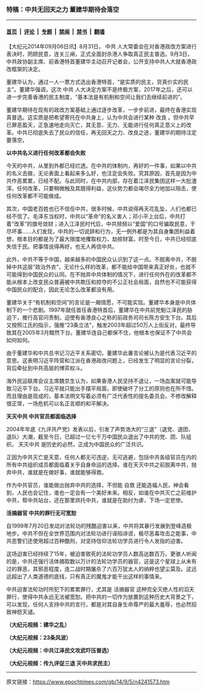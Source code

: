 ### 特稿：中共无回天之力  董建华期待会落空

---

#### [首页](../../../..?n4241573) &nbsp;|&nbsp; [评论](../../../../../epoch-comment?n4241573) &nbsp;|&nbsp; [专题](../../../../../epoch-special?n4241573) &nbsp;|&nbsp; [禁闻](../../../../../epoch-news?n4241573) &nbsp;|&nbsp; [禁书](../../../../../books?n4241573) &nbsp;|&nbsp; [翻墙](https://github.com/gfw-breaker/nogfw/blob/master/README.md?n4241573)


<div class="post_content" id="artbody" itemprop="articleBody">
 <!-- article content begin -->
 <p>
  【大纪元2014年09月06日讯】8月31日，
  <ok href="https://www.epochtimes.com/gb/tag/%E4%B8%AD%E5%85%B1.html">
   中共
  </ok>
  人大常委会在对香港政改方案进行表决时，罔顾民意，连关三闸，正式全面封杀港人争取真正民主普选。9月3日，中共政协副主席、前香港特首董建华主动召开记者会，公开支持中共人大就香港政改框架的决定。
 </p>
 <p>
  董建华认为，通过一人一票方式选出香港特首，“是实质的民主，货真价实的民主”。董建华强调，这次
  <ok href="https://www.epochtimes.com/gb/tag/%E4%B8%AD%E5%85%B1.html">
   中共
  </ok>
  人大决定方案不是终极方案，2017年之后，还可以进一步完善香港的民主制度，“基本法是有机制和空间让我们去继续前进的”。
 </p>
 <p>
  董建华期待在现有的政改方案基础上通过逐步改革，一步步前进，最终在香港实现真普选。这实质是把希望寄托在中共身上，认为中共会进行某种
  <ok href="https://www.epochtimes.com/gb/tag/%E6%94%B9%E8%89%AF.html">
   改良
  </ok>
  。但中共早已罪恶盈天，正急速地走向灭亡，其无意、无力、无能进行任何真正意义上的改革。中共已彻底失去了民众的信任，再无回天之力、改良之途，董建华的期待注定要落空。
 </p>
 <p>
  <b>
   以中共名义进行任何改革都会失败
  </b>
 </p>
 <p>
  今天的中共，从里到外都已经烂透。在中共的体制内，再好的一件事，如果以中共的名义去做，无论表面上看起来多么好，也注定会失败。究其原因，首先是因为中共作恶累累，已经不配。与此同时，在中共内部，存在着江泽民集团这样一大批渣滓，任何改革，只要稍微触及其既得利益，这伙势力都会竭尽全力地加以阻击，使任何改革都不可能做成。
 </p>
 <p>
  其次，中国老百姓也已不信任中共，很多时候，中共说得再天花乱坠，人们也都已经不信了。毛泽东当权时，中共以“革命”的名义害人；邓小平上台后，中共打着“改革”的旗号敛财；进入江泽民时代后，中共频频以“爱国”的口号骗取民意，干尽坏事……人们发现，中共的一切说辞和行为，无一例外都是为其自身集团利益着想，根本目的都是为了最大限度地攫取权力，劫掠财富。时至今日，中共已经彻底失信于民。把事情说得再好，也无人再信中共。
 </p>
 <p>
  此外，中共不等于中国，越来越多的中国民众认识到了这一点。不脱离中共，不脱掉中共这层“政治外衣”，无论什么样的改革，都不能给中国带来真正好处，也就不可能得到中国民众的认同。在不抛弃中共体制的情况下，进行任何外在的改革都不能从根本上改变民众普遍被中共欺压和掠夺的不公正社会局面，自然也不可能获得中国民众的配合，因此无论怎么改革都没有用。
 </p>
 <p>
  董建华关于“有机制和空间”的言论是一厢情愿，不可能实现。董建华本身是中共体制下的一个悲剧。1997年就任首任香港特首后，董建华在中共前党魁江泽民的胁迫下，推行高官问责制，迫使有香港良心之称的前政务司司长陈方安生下台。其后又按照江氏的指示，强推“23条立法”，触发2003年超过50万人上街反对，最终导致其在2005年3月黯然下台。董建华连自己都保不住，他根本也保证不了中共会如何如何。
 </p>
 <p>
  由于董建华和中共总书记习近平关系密切，董建华此番言论被认为是代表习近平的意思。这表明习近平阵营和江派在香港政改问题上，已经发生了明显的言论分裂，背后牵扯到中共高层的博弈权斗。
 </p>
 <p>
  海外民运联席会议主席魏京生认为，如果香港人民坚持不退让，一场血案就可能导致习近平下台。习近平就只能出手摆平局面，即使破坏了分工的原则也在所不惜。而且理由是现成的，基本法明文写着必须有广泛代表性的提名委员会。不修改解释很正常，一场危机可以名正言顺的和平解决。
 </p>
 <p>
  <b>
   <ok href="https://www.epochtimes.com/gb/tag/%E5%A4%A9%E7%81%AD%E4%B8%AD%E5%85%B1.html">
    天灭中共
   </ok>
   中共官员都面临选择
  </b>
 </p>
 <p>
  2004年年底《九评共产党》发表以后，引发了声势浩大的“三退”（退党、退团、退队）大潮，截至今日，已超过一亿七千万中国民众退出了中共的党、团、队组织。
  <ok href="https://www.epochtimes.com/gb/tag/%E5%A4%A9%E7%81%AD%E4%B8%AD%E5%85%B1.html">
   天灭中共
  </ok>
  是历史的必然，正成为中国民众的广泛共识。
 </p>
 <p>
  正因为中共灭亡是天意，任何人都无可违逆，无可逃避，包括中共各级官员在内的所有中共组织成员都面临着关乎自身命运的选择。谁在天灭中共之前脱离中共，抛弃中共，谁就是在做好事，谁就能够得救。
 </p>
 <p>
  作为中共官员，谁能做出抛弃中共的选择，不但能
  <ok href="https://www.epochtimes.com/gb/tag/%E8%87%AA%E6%95%91.html">
   自救
  </ok>
  还能造福人民，神会看到，人民也会记住，谁也一定会有一个美好未来。相反，如谁在中共灭亡之前维护中共，帮中共站台，还在那里烘托中共，谁就是在助纣为虐，下场一定悲惨。
 </p>
 <p>
  <b>
   <ok href="https://www.epochtimes.com/gb/tag/%E6%B4%BB%E6%91%98%E5%99%A8%E5%AE%98.html">
    活摘器官
   </ok>
   中共的罪行无可宽恕
  </b>
 </p>
 <p>
  自1999年7月20日发动对法轮功的残酷迫害以来，中共将其暴行发展到登峰造极地步。中共不但在全世界范围内对法轮功进行诬陷诽谤，极尽恶毒攻击之能事，中共恶警们还使用超过百种酷刑，对坚持信仰法轮功学员进行令人发指的迫害。
 </p>
 <p>
  这场迫害已经持续了15年，被迫害致死的法轮功学员人数高达数百万。更骇人听闻的是，中共还强行活体摘取数以万计的法轮功学员的器官，这是这个星球上从未有过的罪恶，其邪恶程度，连二战时期屠杀了六百万犹太人的纳粹也望尘莫及。这远远超出了人类道德的底线，只有真正的魔鬼才能干出这样的事情来。
 </p>
 <p>
  中共迫害法轮功时所犯下的累累罪行，尤其是
  <ok href="https://www.epochtimes.com/gb/tag/%E6%B4%BB%E6%91%98%E5%99%A8%E5%AE%98.html">
   活摘器官
  </ok>
  这种完全灭绝人性的滔天罪行，使得中共永远无法被宽恕。把中共的一切作为放置到这种历史大背景之下，可以发现，任何人支持中共的言行，都是对其自身生命尊严的最大羞辱，也必然招致神怒天谴。
 </p>
 <p>
  <b>
   （大纪元视频：建华之乱）
  </b>
  <br/>
 </p>
 <p>
  <b>
   （大纪元视频：23条风波）
  </b>
  <br/>
 </p>
 <p>
  <b>
   （大纪元视频：中共江泽民文攻武吓压普选）
  </b>
  <br/>
 </p>
 <p>
  <b>
   （大纪元视频：传九评促三退 灭中共求民主）
  </b>
  <br/>
 </p>
 <p>
  <!-- article content end -->
  <div id="below_article_ad">
  </div>
 </p>
</div>


---

原文链接：https://www.epochtimes.com/gb/14/9/5/n4241573.htm